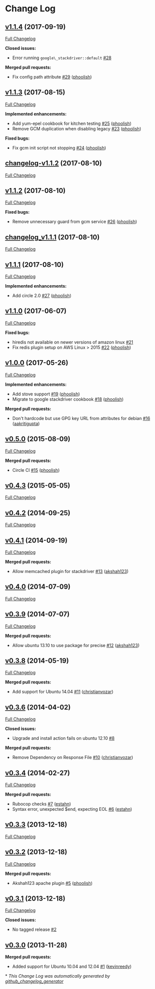 # Change Log

## [v1.1.4](https://github.com/tablexi/chef-google_stackdriver/tree/v1.1.4) (2017-09-19)
[Full Changelog](https://github.com/tablexi/chef-google_stackdriver/compare/v1.1.3...v1.1.4)

**Closed issues:**

- Error running `google\_stackdriver::default` [\#28](https://github.com/tablexi/chef-google_stackdriver/issues/28)

**Merged pull requests:**

- Fix config path attribute [\#29](https://github.com/tablexi/chef-google_stackdriver/pull/29) ([phoolish](https://github.com/phoolish))

## [v1.1.3](https://github.com/tablexi/chef-google_stackdriver/tree/v1.1.3) (2017-08-15)
[Full Changelog](https://github.com/tablexi/chef-google_stackdriver/compare/changelog-v1.1.2...v1.1.3)

**Implemented enhancements:**

- Add yum-epel cookbook for kitchen testing [\#25](https://github.com/tablexi/chef-google_stackdriver/pull/25) ([phoolish](https://github.com/phoolish))
- Remove GCM duplication when disabling legacy [\#23](https://github.com/tablexi/chef-google_stackdriver/pull/23) ([phoolish](https://github.com/phoolish))

**Fixed bugs:**

- Fix gcm init script not stopping [\#24](https://github.com/tablexi/chef-google_stackdriver/pull/24) ([phoolish](https://github.com/phoolish))

## [changelog-v1.1.2](https://github.com/tablexi/chef-google_stackdriver/tree/changelog-v1.1.2) (2017-08-10)
[Full Changelog](https://github.com/tablexi/chef-google_stackdriver/compare/v1.1.2...changelog-v1.1.2)

## [v1.1.2](https://github.com/tablexi/chef-google_stackdriver/tree/v1.1.2) (2017-08-10)
[Full Changelog](https://github.com/tablexi/chef-google_stackdriver/compare/changelog_v1.1.1...v1.1.2)

**Fixed bugs:**

- Remove unnecessary guard from gcm service [\#26](https://github.com/tablexi/chef-google_stackdriver/pull/26) ([phoolish](https://github.com/phoolish))

## [changelog_v1.1.1](https://github.com/tablexi/chef-google_stackdriver/tree/changelog_v1.1.1) (2017-08-10)
[Full Changelog](https://github.com/tablexi/chef-google_stackdriver/compare/v1.1.1...changelog_v1.1.1)

## [v1.1.1](https://github.com/tablexi/chef-google_stackdriver/tree/v1.1.1) (2017-08-10)
[Full Changelog](https://github.com/tablexi/chef-google_stackdriver/compare/v1.1.0...v1.1.1)

**Implemented enhancements:**

- Add circle 2.0 [\#27](https://github.com/tablexi/chef-google_stackdriver/pull/27) ([phoolish](https://github.com/phoolish))

## [v1.1.0](https://github.com/tablexi/chef-google_stackdriver/tree/v1.1.0) (2017-06-07)
[Full Changelog](https://github.com/tablexi/chef-google_stackdriver/compare/v1.0.0...v1.1.0)

**Fixed bugs:**

- hiredis not available on newer versions of amazon linux [\#21](https://github.com/tablexi/chef-google_stackdriver/issues/21)
- Fix redis plugin setup on AWS Linux \> 2015 [\#22](https://github.com/tablexi/chef-google_stackdriver/pull/22) ([phoolish](https://github.com/phoolish))

## [v1.0.0](https://github.com/tablexi/chef-google_stackdriver/tree/v1.0.0) (2017-05-26)
[Full Changelog](https://github.com/tablexi/chef-google_stackdriver/compare/v0.5.0...v1.0.0)

**Implemented enhancements:**

- Add stove support [\#19](https://github.com/tablexi/chef-google_stackdriver/pull/19) ([phoolish](https://github.com/phoolish))
- Migrate to google stackdriver cookbook [\#18](https://github.com/tablexi/chef-google_stackdriver/pull/18) ([phoolish](https://github.com/phoolish))

**Merged pull requests:**

- Don't hardcode but use GPG key URL from attributes for debian [\#16](https://github.com/tablexi/chef-google_stackdriver/pull/16) ([aakritigupta](https://github.com/aakritigupta))

## [v0.5.0](https://github.com/tablexi/chef-google_stackdriver/tree/v0.5.0) (2015-08-09)
[Full Changelog](https://github.com/tablexi/chef-google_stackdriver/compare/v0.4.3...v0.5.0)

**Merged pull requests:**

- Circle CI [\#15](https://github.com/tablexi/chef-google_stackdriver/pull/15) ([phoolish](https://github.com/phoolish))

## [v0.4.3](https://github.com/tablexi/chef-google_stackdriver/tree/v0.4.3) (2015-05-05)
[Full Changelog](https://github.com/tablexi/chef-google_stackdriver/compare/v0.4.2...v0.4.3)

## [v0.4.2](https://github.com/tablexi/chef-google_stackdriver/tree/v0.4.2) (2014-09-25)
[Full Changelog](https://github.com/tablexi/chef-google_stackdriver/compare/v0.4.1...v0.4.2)

## [v0.4.1](https://github.com/tablexi/chef-google_stackdriver/tree/v0.4.1) (2014-09-19)
[Full Changelog](https://github.com/tablexi/chef-google_stackdriver/compare/v0.4.0...v0.4.1)

**Merged pull requests:**

- Allow memcached plugin for stackdriver [\#13](https://github.com/tablexi/chef-google_stackdriver/pull/13) ([akshah123](https://github.com/akshah123))

## [v0.4.0](https://github.com/tablexi/chef-google_stackdriver/tree/v0.4.0) (2014-07-09)
[Full Changelog](https://github.com/tablexi/chef-google_stackdriver/compare/v0.3.9...v0.4.0)

## [v0.3.9](https://github.com/tablexi/chef-google_stackdriver/tree/v0.3.9) (2014-07-07)
[Full Changelog](https://github.com/tablexi/chef-google_stackdriver/compare/v0.3.8...v0.3.9)

**Merged pull requests:**

- Allow ubuntu 13.10 to use package for precise [\#12](https://github.com/tablexi/chef-google_stackdriver/pull/12) ([akshah123](https://github.com/akshah123))

## [v0.3.8](https://github.com/tablexi/chef-google_stackdriver/tree/v0.3.8) (2014-05-19)
[Full Changelog](https://github.com/tablexi/chef-google_stackdriver/compare/v0.3.6...v0.3.8)

**Merged pull requests:**

- Add support for Ubuntu 14.04 [\#11](https://github.com/tablexi/chef-google_stackdriver/pull/11) ([christianvozar](https://github.com/christianvozar))

## [v0.3.6](https://github.com/tablexi/chef-google_stackdriver/tree/v0.3.6) (2014-04-02)
[Full Changelog](https://github.com/tablexi/chef-google_stackdriver/compare/v0.3.4...v0.3.6)

**Closed issues:**

- Upgrade and install action fails on ubuntu 12.10 [\#8](https://github.com/tablexi/chef-google_stackdriver/issues/8)

**Merged pull requests:**

- Remove Dependency on Response File [\#10](https://github.com/tablexi/chef-google_stackdriver/pull/10) ([christianvozar](https://github.com/christianvozar))

## [v0.3.4](https://github.com/tablexi/chef-google_stackdriver/tree/v0.3.4) (2014-02-27)
[Full Changelog](https://github.com/tablexi/chef-google_stackdriver/compare/v0.3.3...v0.3.4)

**Merged pull requests:**

- Rubocop checks [\#7](https://github.com/tablexi/chef-google_stackdriver/pull/7) ([estahn](https://github.com/estahn))
- Syntax error, unexpected $end, expecting EOL [\#6](https://github.com/tablexi/chef-google_stackdriver/pull/6) ([estahn](https://github.com/estahn))

## [v0.3.3](https://github.com/tablexi/chef-google_stackdriver/tree/v0.3.3) (2013-12-18)
[Full Changelog](https://github.com/tablexi/chef-google_stackdriver/compare/v0.3.2...v0.3.3)

## [v0.3.2](https://github.com/tablexi/chef-google_stackdriver/tree/v0.3.2) (2013-12-18)
[Full Changelog](https://github.com/tablexi/chef-google_stackdriver/compare/v0.3.1...v0.3.2)

**Merged pull requests:**

- Akshah123 apache plugin [\#5](https://github.com/tablexi/chef-google_stackdriver/pull/5) ([phoolish](https://github.com/phoolish))

## [v0.3.1](https://github.com/tablexi/chef-google_stackdriver/tree/v0.3.1) (2013-12-18)
[Full Changelog](https://github.com/tablexi/chef-google_stackdriver/compare/v0.3.0...v0.3.1)

**Closed issues:**

- No tagged release [\#2](https://github.com/tablexi/chef-google_stackdriver/issues/2)

## [v0.3.0](https://github.com/tablexi/chef-google_stackdriver/tree/v0.3.0) (2013-11-28)
**Merged pull requests:**

- Added support for Ubuntu 10.04 and 12.04 [\#1](https://github.com/tablexi/chef-google_stackdriver/pull/1) ([kevinreedy](https://github.com/kevinreedy))



\* *This Change Log was automatically generated by [github_changelog_generator](https://github.com/skywinder/Github-Changelog-Generator)*